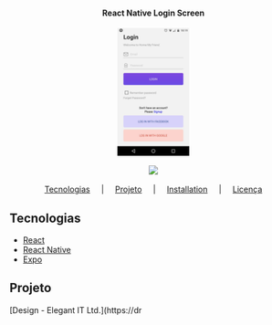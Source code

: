 <h4 align="center">
  React Native Login Screen
</h4>

<p align="center">
  <img src=".github/example.jpg" width="25%"/>
</p>

<p align="center">
  <img src="https://img.shields.io/static/v1?label=license&message=MIT&color=yellow"/>
</p>

<p align="center">
  <a href="#tecnologias">Tecnologias</a> &nbsp; &nbsp; | &nbsp; &nbsp;
  <a href="#projeto">Projeto</a> &nbsp; &nbsp; | &nbsp; &nbsp;
  <a href="#installation">Installation</a> &nbsp; &nbsp; | &nbsp; &nbsp;
  <a href="#licença">Licença</a>
</p>

## Tecnologias

- [React](https://reactjs.org)
- [React Native](https://facebook.github.io/react-native/)
- [Expo](https://expo.io/)

## Projeto

[Design - Elegant IT Ltd.](https://dr